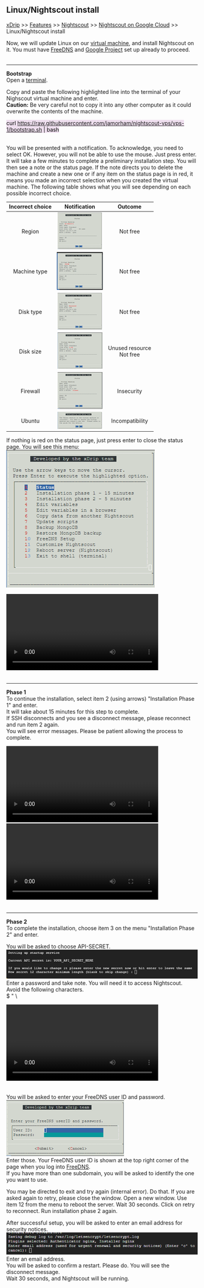 ## Linux/Nightscout install  
[xDrip](../../README.md) >> [Features](../Features_page) >> [Nightscout](../Nightscout_page) >> [Nightscout on Google Cloud](./GoogleCloud) >> Linux/Nightscout install  
  
Now, we will update Linux on our [virtual machine](./NS_FreeTier), and install Nightscout on it.  You must have [FreeDNS](./FreeDNS.md) and [Google Project](./NS_GCProject.md) set up already to proceed.  
<br/>  
  
---  
  
**Bootstrap**    
Open a [terminal](./Terminal.md).  

Copy and paste the following highlighted line into the terminal of your Nighscout virtual machine and enter.  
**Caution:** Be very careful not to copy it into any other computer as it could overwrite the contents of the machine.  
  
<mark style="background-color: #eFdFef">curl https://raw.githubusercontent.com/jamorham/nightscout-vps/vps-1/bootstrap.sh | bash</mark>  
<br/>  
  
You will be presented with a notification.  To acknowledge, you need to select OK.  However, you will not be able to use the mouse.  Just press enter.  
It will take a few minutes to complete a preliminary installation step.  You will then see a note or the status page.  If the note directs you to delete the machine and create a new one or if any item on the status page is in red, it means you made an incorrect selection when you created the virtual machine.  The following table shows what you will see depending on each possible incorrect choice.  
  
| Incorrect choice | Notification | Outcome |  
| :--------------: | :----------: | :-----: |  
| Region | [<img src="./images/Region_Icon.png">](./images/Region.png) | Not free |  
| Machine type | [<img src="./images/NoMicro_icon.png">](./images/NoMicro.png) | Not free |  
| Disk type | [<img src="./images/NotStandard_Icon.png">](./images/NotStandard.png) | Not free |  
| Disk size | [<img src="./images/DiskSize_Icon.png">](./images/DiskSize.png) | Unused resource <br/> Not free |  
| Firewall | [<img src="./images/Firewall_Icon.png">](./images/Firewall.png) | Insecurity |  
| Ubuntu | [<img src="./images/WrongUbuntu_Icon.png">](./images/WrongUbuntu.png) | Incompatibility |  
  
If nothing is red on the status page, just press enter to close the status page.  You will see this menu:  
![](./images/Menu.png)  
  
<video width="400" controlsList="nodownload" src="./video/Install1.mp4" controls>  
</video>  
<br/>  
<br/>  
  
---  
  
**Phase 1**  
To continue the installation, select item 2 (using arrows) "Installation Phase 1" and enter.  
It will take about 15 minutes for this step to complete.  
If SSH disconnects and you see a disconnect message, please reconnect and run item 2 again.  
You will see error messages.  Please be patient allowing the process to complete.  
  
<video width="400" controlsList="nodownload" src="./video/Install2.mp4" controls>  
</video>  
<video width="400" controlsList="nodownload" src="./video/Install3.mp4" controls>  
</video>  
<br/>  
<br/>  
  
---
  
**Phase 2**  
To complete the installation, choose item 3 on the menu "Installation Phase 2" and enter.    
  
You will be asked to choose API-SECRET.  
![](./images/API-SECRET.png)  
Enter a password and take note.  You will need it to access Nightscout.  
Avoid the following characters.  
$ " \   
  
<video width="400" controlsList="nodownload" src="./video/Install4.mp4" controls>  
</video>  
<br/>  
<br/>  
  
You will be asked to enter your FreeDNS user ID and password.  
![](./images/FreeDNS_IDPass.png)  
Enter those.  Your FreeDNS user ID is shown at the top right corner of the page when you log into [FreeDNS](https://freedns.afraid.org/zc.php?from=L21lbnUv).  
If you have more than one subdomain, you will be asked to identify the one you want to use.  
  
You may be directed to exit and try again (internal error).  Do that.  If you are asked again to retry, please close the window.  Open a new window.  Use item 12 from the menu to reboot the server.  Wait 30 seconds.  Click on retry to reconnect.  Run installation phase 2 again.  
  
After successful setup, you will be asked to enter an email address for security notices.  
![](./images/emailUrgentRenewal.png)  
Enter an email address.  
You will be asked to confirm a restart.  Please do.  You will see the disconnect message.  
Wait 30 seconds, and Nightscout will be running.  
 

